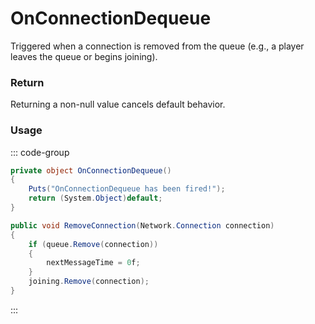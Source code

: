 <Badge type="danger" text="Carbon Compatible"/><Badge type="warning" text="Oxide Compatible"/>
# OnConnectionDequeue
Triggered when a connection is removed from the queue (e.g., a player leaves the queue or begins joining).
### Return
Returning a non-null value cancels default behavior.

### Usage
::: code-group
```csharp [Example]
private object OnConnectionDequeue()
{
	Puts("OnConnectionDequeue has been fired!");
	return (System.Object)default;
}
```
```csharp [Source — Assembly-CSharp @ ConnectionQueue]
public void RemoveConnection(Network.Connection connection)
{
	if (queue.Remove(connection))
	{
		nextMessageTime = 0f;
	}
	joining.Remove(connection);
}

```
:::
